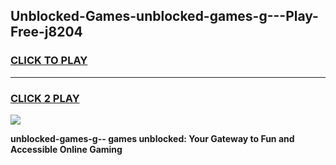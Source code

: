 
## Unblocked-Games-unblocked-games-g---Play-Free-j8204
<h3>
<a href="https://premium76.site?title=unblocked-games-g--&ref=09A">CLICK TO PLAY</a></h3>
<hr>

<h3>
<a href="https://premium76.site?title=unblocked-games-g--&ref=09A">CLICK 2 PLAY</a>
  
</h3>

<a href="https://premium76.site?title=unblocked-games-g--&ref=09A"><img src="https://clearcache.store/games.png"></a>


**unblocked-games-g-- games unblocked: Your Gateway to Fun and Accessible Online Gaming**
